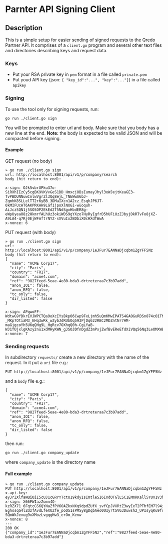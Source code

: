 # Parnter API Signing Client

## Description
This is a simple setup for easier sending of signed requests to the Qredo Partner API.
It comprises of a `client.go` program and several other text files and directories describing keys and request data.

### Keys
* Put your RSA private key in `pem` format in a file called `private.pem`
* Put youd API key (json: `{ "key_id":"...", "key":"..."}`) in a file called `apikey`
  
### Signing
To use the tool only for signing requests, run:
```
go run ./client.go sign
```
You will be prompted to enter url and body. Make sure that you body has a new line at the end.
**Note:** the body is expected to be valid JSON and will be compacted before signing.

#### Example
GET request (no body)
```
» go run ./client.go sign
url: http://localhost:8001/api/v1/p/company/search
body (hit return to end):

x-sign: OJk5vbrUPku37o-SiRXhIEzCy5cqBK9VKVvGeS1DD_HmxcjOBsIumayJhyl3oWJejtKeaGE3-TvPBDUNNuwCnlwVgrZl3Qq8ejL_TNEWwA6bJ-ZqmhK8SLLelTT2r6yBB_3DMaIXcn1A2cz_EsqhJP6JT-0kMIFUcAT6AKPRKHH9Laf1jpoXlNUGi-wuoquh-AiJczSQN1j5SOSOP2EkEd2T5NdSgxHbdER8g-eWpUyeaO8z2HkmrfALhUz3okiWDS9gYXzo7HyRyIgfrD5hUFiUzZJbyjDkRTvFo8jXZ-A9LA4-q7Rj0EjWFmftrNYZ-sXVuIx2BDbiX0cHXdTWwA
x-nonce: 6
```

PUT request (with body)
```
» go run ./client.go sign
url: http://localhost:8001/api/v1/p/company/1eJFur7EANNaDjcqbm1ZgYFF5Nz
body (hit return to end):
{
  "name": "ACME Corp17",
  "city": "Paris",
  "country": "FR17",
  "domain": "acme4.com",
  "ref": "9827feed-5eae-4e80-bda3-drtreteraa7c3b97add",
  "anon_IOI": false,
  "anon_RFQ": false,
  "tc_only": false,
  "dir_listed": false
}

x-sign: APqwoFF-WdtwG9YDkrEVJWPCTQa9oXcIYsBkpO6Cwp9FxLjmh5uQmKMwIPATS4GAOGuRDSn874cO1TN77h_UQavmR86RH4IxIWqaZapHWVdaCntQs6r0j_0BSxNfbm8hHYpByxIJrtcCseuZ_XAIP5fJ-_MKp7OtiaM3_EHq3wRk_wZybJdRUbOq593PjDq622RBC2MDZntNr7HM-maGjgcoYh5U6qQHg9L_HgRcv7OXhqQ0h-CgLYaB-WJ1fUjxlgKAzy2nu1xdMHyKWN_gJSOJDfnDgdZ3mPxjZwfBvEReEfdXiVQq56Nq3LeOMXWERJ7x9vgGRsMbpHIYLWNooA
x-nonce: 7
```

### Sending requests
In subdirectory `requests/` create a new directory with the name of the request. In it put a `uri` file e.g.:
```
PUT http://localhost:8001/api/v1/p/company/1eJFur7EANNaDjcqbm1ZgYFF5Nz
```
and a `body` file e.g.:
```
{
  "name": "ACME Corp17",
  "city": "Paris",
  "country": "FR17",
  "domain": "acme4.com",
  "ref": "9827feed-5eae-4e80-bda3-drtreteraa7c3b97add",
  "anon_IOI": false,
  "anon_RFQ": false,
  "tc_only": false,
  "dir_listed": false
}

```

then run:
```
go run ./client.go company_update
```
where `company_update` is the directory name

#### Full example
```
» go run ./client.go company_update
PUT http://localhost:8001/api/v1/p/company/1eJFur7EANNaDjcqbm1ZgYFF5Nz
x-api-key: eyJrZXlfaWQiOiI5cUJ1cGRrYTctU19kdyIsImtleSI6IndOTGlLSC1EMmRKall5YUV1V3hoS0RmaG9XZTVqUTNib3JKdWZjeERzcFUifQ
x-sign: X66PWIazZomn4Q-kzRZX71_6FqtcGS6QYNaZfPV6OAZkxNXg9dpdZUfX_svfCpJVXRtZ3wyIxT2PThfEM7l94ihowpwWzZ6zUZ0Dk1dJFaMxeRxVmT8AGIiR4GncEgnNStcAcPaIsFwarq43lOJKMJgppR3gkEqB5i7n6sWA-EghssqG4lZdzfAvdLfeXUZfe_poQS1sPMSy8gDqbAeo0UIyrtSVG3Duwsh2_UPIsyqKu9fdmllErfRNTXoFZe7i7Ulr4y7Ya45gyUYEzdqT8Gm3t0OttQqEyyvIwx7nrmy1ACaZwmg-SQmWkJevug9xXMozLvgqgHw3_erOm_Kenw
x-nonce: 8
---
200 OK
{"company_id":"1eJFur7EANNaDjcqbm1ZgYFF5Nz","ref":"9827feed-5eae-4e80-bda3-drtreteraa7c3b97add"}

```
